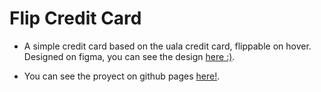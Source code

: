 # Flip Credit Card

- A simple credit card based on the uala credit card, flippable on hover. Designed on figma, you can see the design [here :)](https://www.figma.com/file/Rk66bKVzIinnu1Wj7W3Km4/credit-card?node-id=0%3A1).

- You can see the proyect on github pages [here!](https://osvaldozakowicz.github.io/FlipCreditCard/).
